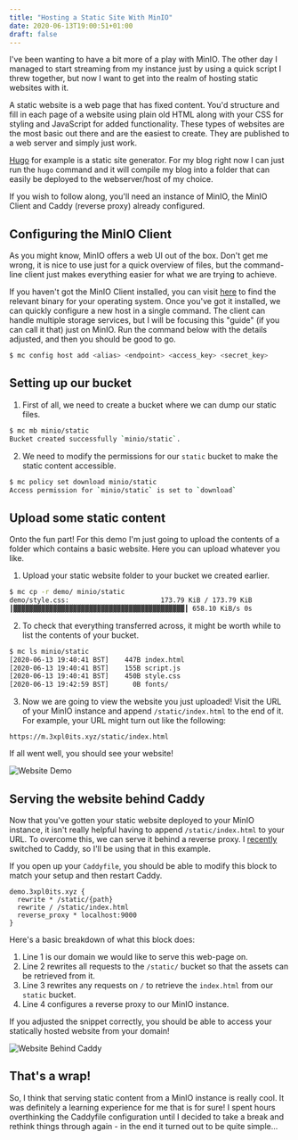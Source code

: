 ```yaml
---
title: "Hosting a Static Site With MinIO"
date: 2020-06-13T19:00:51+01:00
draft: false
---
```


I've been wanting to have a bit more of a play with MinIO. The other day I managed to start streaming from my instance just by using a quick script I threw together, but now I want to get into the realm of hosting static websites with it.

A static website is a web page that has fixed content. You'd structure and fill in each page of a website using plain old HTML along with your CSS for styling and JavaScript for added functionality. These types of websites are the most basic out there and are the easiest to create. They are published to a web server and simply just work.

[Hugo](https://gohugo.io/) for example is a static site generator. For my blog right now I can just run the `hugo` command and it will compile my blog into a folder that can easily be deployed to the webserver/host of my choice.

If you wish to follow along, you'll need an instance of MinIO, the MinIO Client and Caddy (reverse proxy) already configured.

## Configuring the MinIO Client

As you might know, MinIO offers a web UI out of the box. Don't get me wrong, it is nice to use just for a quick overview of files, but the command-line client just makes everything easier for what we are trying to achieve.

If you haven't got the MinIO Client installed, you can visit [here](https://docs.min.io/docs/minio-client-complete-guide.html) to find the relevant binary for your operating system. Once you've got it installed, we can quickly configure a new host in a single command. The client can handle multiple storage services, but I will be focusing this "guide" (if you can call it that) just on MinIO. Run the command below with the details adjusted, and then you should be good to go.

```bash
$ mc config host add <alias> <endpoint> <access_key> <secret_key>
```

## Setting up our bucket

1. First of all, we need to create a bucket where we can dump our static files.

```bash
$ mc mb minio/static
Bucket created successfully `minio/static`.
```

2. We need to modify the permissions for our `static` bucket to make the static content accessible.

```bash
$ mc policy set download minio/static
Access permission for `minio/static` is set to `download`
```

## Upload some static content

Onto the fun part! For this demo I'm just going to upload the contents of a folder which contains a basic website. Here you can upload whatever you like.

1. Upload your static website folder to your bucket we created earlier.

```bash
$ mc cp -r demo/ minio/static
demo/style.css:                       173.79 KiB / 173.79 KiB
┃▓▓▓▓▓▓▓▓▓▓▓▓▓▓▓▓▓▓▓▓▓▓▓▓▓▓▓▓▓▓▓▓▓▓▓▓▓▓▓▓▓▓▓┃ 658.10 KiB/s 0s
```

2. To check that everything transferred across, it might be worth while to list the contents of your bucket.

```bash
$ mc ls minio/static
[2020-06-13 19:40:41 BST]    447B index.html
[2020-06-13 19:40:41 BST]    155B script.js
[2020-06-13 19:40:41 BST]    450B style.css
[2020-06-13 19:42:59 BST]      0B fonts/
```

3. Now we are going to view the website you just uploaded! Visit the URL of your MinIO instance and append `/static/index.html` to the end of it. For example, your URL might turn out like the following:

```
https://m.3xpl0its.xyz/static/index.html
```

If all went well, you should see your website!

![Website Demo](https://s.3xpl0its.xyz/2020-06-13/minio-static-website.png)

## Serving the website behind Caddy

Now that you've gotten your static website deployed to your MinIO instance, it isn't really helpful having to append `/static/index.html` to your URL. To overcome this, we can serve it behind a reverse proxy. I [recently](/2020/06/migrating-from-traefik-to-caddy) switched to Caddy, so I'll be using that in this example.

If you open up your `Caddyfile`, you should be able to modify this block to match your setup and then restart Caddy.

```
demo.3xpl0its.xyz {
  rewrite * /static/{path}
  rewrite / /static/index.html
  reverse_proxy * localhost:9000
}
```

Here's a basic breakdown of what this block does:

1. Line 1 is our domain we would like to serve this web-page on.
2. Line 2 rewrites all requests to the `/static/` bucket so that the assets can be retrieved from it.
3. Line 3 rewrites any requests on `/` to retrieve the `index.html` from our `static` bucket.
4. Line 4 configures a reverse proxy to our MinIO instance.

If you adjusted the snippet correctly, you should be able to access your statically hosted website from your domain!

![Website Behind Caddy](https://s.3xpl0its.xyz/2020-06-14/minio-website-behind-caddy.png)

## That's a wrap!

So, I think that serving static content from a MinIO instance is really cool. It was definitely a learning experience for me that is for sure! I spent hours overthinking the Caddyfile configuration until I decided to take a break and rethink things through again - in the end it turned out to be quite simple...
